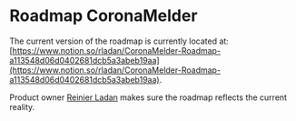 # Roadmap CoronaMelder

The current version of the roadmap is currently located at:    
[https://www.notion.so/rladan/CoronaMelder-Roadmap-a113548d06d0402681dcb5a3abeb19aa](https://www.notion.so/rladan/CoronaMelder-Roadmap-a113548d06d0402681dcb5a3abeb19aa).    

Product owner [Reinier Ladan](http://github.com/reinier) makes sure the roadmap reflects the current reality.
